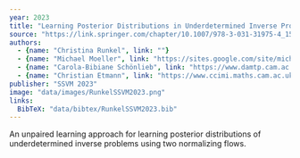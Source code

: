 ```yaml
---
year: 2023
title: "Learning Posterior Distributions in Underdetermined Inverse Problems"
source: "https://link.springer.com/chapter/10.1007/978-3-031-31975-4_15"
authors:
  - {name: "Christina Runkel", link: ""}
  - {name: "Michael Moeller", link: "https://sites.google.com/site/michaelmoellermath"}
  - {name: "Carola-Bibiane Schönlieb", link: "https://www.damtp.cam.ac.uk/research/cia/person/cbs31"}
  - {name: "Christian Etmann", link: "https://www.ccimi.maths.cam.ac.uk/members/profile/cetmann/"}
publisher: "SSVM 2023"
image: "data/images/RunkelSSVM2023.png"
links:
  BibTeX: "data/bibtex/RunkelSSVM2023.bib"
---
```

An unpaired learning approach for learning posterior distributions of underdetermined inverse problems using two normalizing flows.
